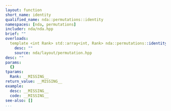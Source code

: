 ```yaml
---
layout: function
short_name: identity
qualified_name: nda::permutations::identity
namespaces: [nda, permutations]
includer: nda/nda.hpp
brief: ""
overloads:
  template <int Rank> std::array<int, Rank> nda::permutations::identity():
    desc: ""
    source: nda/layout/permutation.hpp
desc: ""
params:
  {}
tparams:
  Rank: __MISSING__
return_value: __MISSING__
example:
  desc: __MISSING__
  code: __MISSING__
see-also: []
...
```


